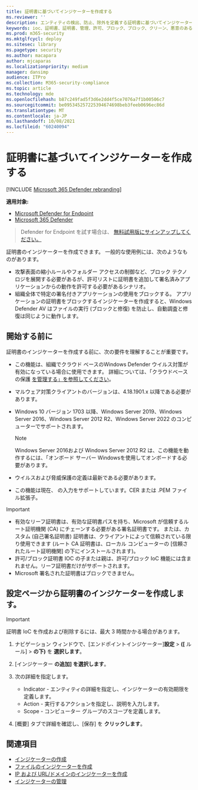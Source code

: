 ```yaml
---
title: 証明書に基づいてインジケーターを作成する
ms.reviewer: ''
description: エンティティの検出、防止、除外を定義する証明書に基づいてインジケーターを作成します。
keywords: ioc、証明書、証明書、管理、許可、ブロック、ブロック、クリーン、悪意のある、ファイル ハッシュ、IP アドレス、URL、ドメイン
ms.prod: m365-security
ms.mktglfcycl: deploy
ms.sitesec: library
ms.pagetype: security
ms.author: macapara
author: mjcaparas
ms.localizationpriority: medium
manager: dansimp
audience: ITPro
ms.collection: M365-security-compliance
ms.topic: article
ms.technology: mde
ms.openlocfilehash: b87c249fad5f3d6e2dd4f5ce7076a7f1b00506c7
ms.sourcegitcommit: be095345257225394674698beb3feeb0696ec86d
ms.translationtype: MT
ms.contentlocale: ja-JP
ms.lasthandoff: 10/08/2021
ms.locfileid: "60240094"
---
```

# <a name="create-indicators-based-on-certificates"></a>証明書に基づいてインジケーターを作成する

[!INCLUDE [Microsoft 365 Defender rebranding](../../includes/microsoft-defender.md)]


**適用対象:**
- [Microsoft Defender for Endpoint](https://go.microsoft.com/fwlink/p/?linkid=2154037)
- [Microsoft 365 Defender](https://go.microsoft.com/fwlink/?linkid=2118804)

> Defender for Endpoint を試す場合は、 [無料試用版にサインアップしてください。](https://www.microsoft.com/WindowsForBusiness/windows-atp?ocid=docs-wdatp-automationexclusionlist-abovefoldlink)

証明書のインジケーターを作成できます。 一般的な使用例には、次のようなものがあります。

- 攻撃表面の縮小ルールやフォルダー アクセスの制御[](attack-surface-reduction.md)など、ブロック テクノロジ[](controlled-folders.md)を展開する必要があるが、許可リストに証明書を追加して署名済みアプリケーションからの動作を許可する必要があるシナリオ。
- 組織全体で特定の署名付きアプリケーションの使用をブロックする。 アプリケーションの証明書をブロックするインジケーターを作成すると、Windows Defender AV はファイルの実行 (ブロックと修復) を防止し、自動調査と修復は同じように動作します。

## <a name="before-you-begin"></a>開始する前に

証明書のインジケーターを作成する前に、次の要件を理解することが重要です。

- この機能は、組織でクラウド ベースのWindows Defender ウイルス対策が有効になっている場合に使用できます。 詳細については、「クラウドベースの保護 [を管理する」を参照してください](/windows/security/threat-protection/microsoft-defender-antivirus/deploy-manage-report-microsoft-defender-antivirus)。
- マルウェア対策クライアントのバージョンは、4.18.1901.x 以降である必要があります。
- Windows 10 バージョン 1703 以降、Windows Server 2019、Windows Server 2016、Windows Server 2012 R2、Windows Server 2022 のコンピューターでサポートされます。
    
    >[!NOTE]
    >Windows Server 2016および Windows Server 2012 R2 は、この機能を動作するには、「オンボード サーバー Windows[](configure-server-endpoints.md#windows-server-2012-r2-and-windows-server-2016)を使用してオンボードする必要があります。 

- ウイルスおよび脅威保護の定義は最新である必要があります。
- この機能は現在、 の入力をサポートしています。CER または .PEM ファイル拡張子。

> [!IMPORTANT]
>
> - 有効なリーフ証明書は、有効な証明書パスを持ち、Microsoft が信頼するルート証明機関 (CA) にチェーンする必要がある署名証明書です。 または、カスタム (自己署名証明書) 証明書は、クライアントによって信頼されている限り使用できます (ルート CA 証明書は、ローカル コンピューターの [信頼されたルート証明機関] の下にインストールされます)。
> - 許可/ブロック証明書 IOC の子または親は、許可/ブロック IoC 機能には含まれません。リーフ証明書だけがサポートされます。
> - Microsoft 署名された証明書はブロックできません。

## <a name="create-an-indicator-for-certificates-from-the-settings-page"></a>設定ページから証明書のインジケーターを作成します。

> [!IMPORTANT]
> 証明書 IoC を作成および削除するには、最大 3 時間かかる場合があります。

1. ナビゲーション ウィンドウで、[エンドポイントインジケーター]**設定** \> **([** ルール] \> **の下)** を **選択します**。

2. [インジケーター **の追加] を選択します**。

3. 次の詳細を指定します。
   - Indicator - エンティティの詳細を指定し、インジケーターの有効期限を定義します。
   - Action - 実行するアクションを指定し、説明を入力します。
   - Scope - コンピューター グループのスコープを定義します。

4. [概要] タブで詳細を確認し、[保存] を **クリックします**。

## <a name="related-topics"></a>関連項目

- [インジケーターの作成](manage-indicators.md)
- [ファイルのインジケーターを作成 ](indicator-file.md)
- [IP および URL/ドメインのインジケーターを作成](indicator-ip-domain.md)
- [インジケーターの管理](indicator-manage.md)

